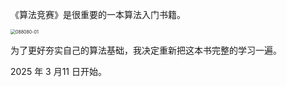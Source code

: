 《算法竞赛》是很重要的一本算法入门书籍。

<img src="https://my-markdown-picture-bedding.oss-ap-northeast-1.aliyuncs.com/uPic/2025-03-11/088080-01.jpg" alt="088080-01" style="zoom:50%;" />

为了更好夯实自己的算法基础，我决定重新把这本书完整的学习一遍。

2025 年 3 月11 日开始。